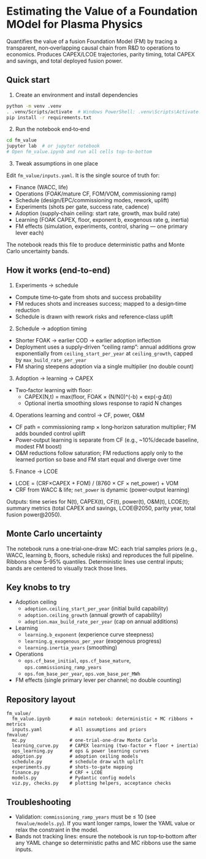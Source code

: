 # Estimating the Value of a Foundation MOdel for Plasma Physics

Quantifies the value of a fusion Foundation Model (FM) by tracing a transparent, non‑overlapping causal chain from R&D to operations to economics. Produces CAPEX/LCOE trajectories, parity timing, total CAPEX and savings, and total deployed fusion power.

## Quick start

1) Create an environment and install dependencies

```bash
python -m venv .venv
. .venv/Scripts/activate  # Windows PowerShell: .venv\Scripts\Activate.ps1
pip install -r requirements.txt
```

2) Run the notebook end‑to‑end

```bash
cd fm_value
jupyter lab  # or jupyter notebook
# Open fm_value.ipynb and run all cells top-to-bottom
```

3) Tweak assumptions in one place

Edit `fm_value/inputs.yaml`. It is the single source of truth for:
- Finance (WACC, life)
- Operations (FOAK/mature CF, FOM/VOM, commissioning ramp)
- Schedule (design/EPC/commissioning modes, rework, uplift)
- Experiments (shots per gate, success rate, cadence)
- Adoption (supply‑chain ceiling: start rate, growth, max build rate)
- Learning (FOAK CAPEX, floor, exponent b, exogenous rate g, inertia)
- FM effects (simulation, experiments, control, sharing — one primary lever each)

The notebook reads this file to produce deterministic paths and Monte Carlo uncertainty bands.

## How it works (end‑to‑end)

1) Experiments → schedule
- Compute time‑to‑gate from shots and success probability
- FM reduces shots and increases success; mapped to a design‑time reduction
- Schedule is drawn with rework risks and reference‑class uplift

2) Schedule → adoption timing
- Shorter FOAK → earlier COD → earlier adoption inflection
- Deployment uses a supply‑driven “ceiling ramp”: annual additions grow exponentially from `ceiling_start_per_year` at `ceiling_growth`, capped by `max_build_rate_per_year`
- FM sharing steepens adoption via a single multiplier (no double count)

3) Adoption → learning → CAPEX
- Two‑factor learning with floor:
  - CAPEX(N,t) = max(floor, FOAK × (N/N0)^(-b) × exp(-g·Δt))
  - Optional inertia smoothing slows response to rapid N changes

4) Operations learning and control → CF, power, O&M
- CF path = commissioning ramp × long‑horizon saturation multiplier; FM adds bounded control uplift
- Power‑output learning is separate from CF (e.g., ~10%/decade baseline, modest FM boost)
- O&M reductions follow saturation; FM reductions apply only to the learned portion so base and FM start equal and diverge over time

5) Finance → LCOE
- LCOE = (CRF×CAPEX + FOM) / (8760 × CF × net_power) + VOM
- CRF from WACC & life; `net_power` is dynamic (power‑output learning)

Outputs: time series for N(t), CAPEX(t), CF(t), power(t), O&M(t), LCOE(t); summary metrics (total CAPEX and savings, LCOE@2050, parity year, total fusion power@2050).

## Monte Carlo uncertainty

The notebook runs a one‑trial‑one‑draw MC: each trial samples priors (e.g., WACC, learning b, floors, schedule risks) and reproduces the full pipeline. Ribbons show 5–95% quantiles. Deterministic lines use central inputs; bands are centered to visually track those lines.

## Key knobs to try

- Adoption ceiling
  - `adoption.ceiling_start_per_year` (initial build capability)
  - `adoption.ceiling_growth` (annual growth of capability)
  - `adoption.max_build_rate_per_year` (cap on annual additions)
- Learning
  - `learning.b_exponent` (experience curve steepness)
  - `learning.g_exogenous_per_year` (exogenous progress)
  - `learning.inertia_years` (smoothing)
- Operations
  - `ops.cf_base_initial`, `ops.cf_base_mature`, `ops.commissioning_ramp_years`
  - `ops.fom_base_per_year`, `ops.vom_base_per_MWh`
- FM effects (single primary lever per channel; no double counting)

## Repository layout

```
fm_value/
  fm_value.ipynb       # main notebook: deterministic + MC ribbons + metrics
  inputs.yaml          # all assumptions and priors
fmvalue/
  mc.py                # one-trial-one-draw Monte Carlo
  learning_curve.py    # CAPEX learning (two-factor + floor + inertia)
  ops_learning.py      # ops & power learning curves
  adoption.py          # adoption ceiling models
  schedule.py          # schedule draw with uplift
  experiments.py       # shots-to-gate mapping
  finance.py           # CRF + LCOE
  models.py            # Pydantic config models
  viz.py, checks.py    # plotting helpers, acceptance checks
```

## Troubleshooting

- Validation: `commissioning_ramp_years` must be ≤ 10 (see `fmvalue/models.py`). If you want longer ramps, lower the YAML value or relax the constraint in the model.
- Bands not tracking lines: ensure the notebook is run top‑to‑bottom after any YAML change so deterministic paths and MC ribbons use the same inputs.


